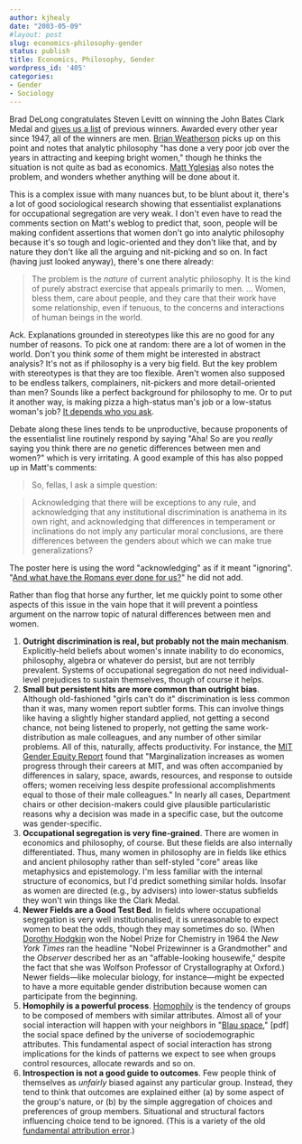 ```yaml
---
author: kjhealy
date: "2003-05-09"
#layout: post
slug: economics-philosophy-gender
status: publish
title: Economics, Philosophy, Gender
wordpress_id: '405'
categories:
- Gender
- Sociology
---
```


Brad DeLong congratulates Steven Levitt on winning the John Bates Clark Medal and [gives us a list](http://www.j-bradford-delong.net/movable_type/2003_archives/001440.html) of previous winners. Awarded every other year since 1947, all of the winners are men. [Brian Weatherson](http://philosophyweblog.blogspot.com/2003_05_04_philosophyweblog_archive.html#94032898) picks up on this point and notes that analytic philosophy "has done a very poor job over the years in attracting and keeping bright women," though he thinks the situation is not quite as bad as economics. [Matt Yglesias](http://www.matthewyglesias.com/archives/000391.html#000391) also notes the problem, and wonders whether anything will be done about it.

This is a complex issue with many nuances but, to be blunt about it, there's a lot of good sociological research showing that essentialist explanations for occupational segregation are very weak. I don't even have to read the comments section on Matt's weblog to predict that, soon, people will be making confident assertions that women don't go into analytic philosophy because it's so tough and logic-oriented and they don't like that, and by nature they don't like all the arguing and nit-picking and so on. In fact (having just looked anyway), there's one there already:

> The problem is the *nature* of current analytic philosophy. It is the kind of purely abstract exercise that appeals primarily to men. ... Women, bless them, care about people, and they care that their work have some relationship, even if tenuous, to the concerns and interactions of human beings in the world.

Ack. Explanations grounded in stereotypes like this are no good for any number of reasons. To pick one at random: there are a lot of women in the world. Don't you think *some* of them might be interested in abstract analysis? It's not as if philosophy is a very big field. But the key problem with stereotypes is that they are too flexible. Aren't women also supposed to be endless talkers, complainers, nit-pickers and more detail-oriented than men? Sounds like a perfect background for philosophy to me. Or to put it another way, is making pizza a high-status man's job or a low-status woman's job? [It depends who you ask](http://www.msnbc.com/news/908617.asp).

Debate along these lines tends to be unproductive, because proponents of the essentialist line routinely respond by saying "Aha! So are you *really* saying you think there are *no* genetic differences between men and women?" which is very irritating. A good example of this has also popped up in Matt's comments:

> So, fellas, I ask a simple question:

> Acknowledging that there will be exceptions to any rule, and acknowledging that any institutional discrimination is anathema in its own right, and acknowledging that differences in temperament or inclinations do not imply any particular moral conclusions, are there differences between the genders about which we can make true generalizations?

The poster here is using the word "acknowledging" as if it meant "ignoring". "[And what have the Romans ever done for us?](http://www.schoolhistory.co.uk/year7links/romans/doneforuse2.html)" he did not add.

Rather than flog that horse any further, let me quickly point to some other aspects of this issue in the vain hope that it will prevent a pointless argument on the narrow topic of natural differences between men and women.

1.  **Outright discrimination is real, but probably not the main mechanism**. Explicitly-held beliefs about women's innate inability to do economics, philosophy, algebra or whatever do persist, but are not terribly prevalent. Systems of occupational segregation do not need individual-level prejudices to sustain themselves, though of course it helps.
2.  **Small but persistent hits are more common than outright bias**. Although old-fashioned "girls can't do it" discrimination is less common than it was, many women report subtler forms. This can involve things like having a slightly higher standard applied, not getting a second chance, not being listened to properly, not getting the same work-distribution as male colleagues, and any number of other similar problems. All of this, naturally, affects productivity. For instance, the [MIT Gender Equity Report](http://web.mit.edu/gep/res.html) found that "Marginalization increases as women progress through their careers at MIT, and was often accompanied by differences in salary, space, awards, resources, and response to outside offers; women receiving less despite professional accomplishments equal to those of their male colleagues." In nearly all cases, Department chairs or other decision-makers could give plausible particularistic reasons why a decision was made in a specific case, but the outcome was gender-specific.
3.  **Occupational segregation is very fine-grained**. There are women in economics and philosophy, of course. But these fields are also internally differentiated. Thus, many women in philosophy are in fields like ethics and ancient philosophy rather than self-styled "core" areas like metaphysics and epistemology. I'm less familiar with the internal structure of economics, but I'd predict something similar holds. Insofar as women are directed (e.g., by advisers) into lower-status subfields they won't win things like the Clark Medal.
4.  **Newer Fields are a Good Test Bed**. In fields where occupational segregation is very well institutionalised, it is unreasonable to expect women to beat the odds, though they may sometimes do so. (When [Dorothy Hodgkin](http://almaz.com/nobel/chemistry/dch.html) won the Nobel Prize for Chemistry in 1964 the *New York Times* ran the headline "Nobel Prizewinner is a Grandmother" and the *Observer* described her as an "affable-looking housewife," despite the fact that she was Wolfson Professor of Crystallography at Oxford.) Newer fields—like molecular biology, for instance—might be expected to have a more equitable gender distribution because women can participate from the beginning.
5.  **Homophily is a powerful process**. [Homophily](http://www.stanford.edu/~mmorten/orgweb/summaries/gsb/content/McPherson+et_al.html) is the tendency of groups to be composed of members with similar attributes. Almost all of your social interaction will happen with your neighbors in "[Blau space](http://www.gsb.stanford.edu/facseminars/OB/Conf/MillerMcPherson.pdf)," [pdf] the social space defined by the universe of sociodemographic attributes. This fundamental aspect of social interaction has strong implications for the kinds of patterns we expect to see when groups control resources, allocate rewards and so on.
6.  **Introspection is not a good guide to outcomes**. Few people think of themselves as *unfairly* biased against any particular group. Instead, they tend to think that outcomes are explained either (a) by some aspect of the group's nature, or (b) by the simple aggregation of choices and preferences of group members. Situational and structural factors influencing choice tend to be ignored. (This is a variety of the old [fundamental attribution error](http://www.psybox.com/web_dictionary/fundamentatt.htm).)

